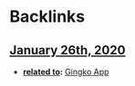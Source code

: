 
# Backlinks
## [January 26th, 2020](<January 26th, 2020.md>)
- **[related to](<related to.md>):** [Gingko App](<Gingko App.md>)

